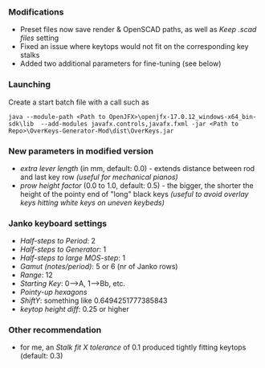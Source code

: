 ### Modifications

- Preset files now save render & OpenSCAD paths, as well as *Keep .scad files* setting
- Fixed an issue where keytops would not fit on the corresponding key stalks
- Added two additional parameters for fine-tuning (see below)

### Launching

Create a start batch file with a call such as

    java --module-path <Path to OpenJFX>\openjfx-17.0.12_windows-x64_bin-sdk\lib  --add-modules javafx.controls,javafx.fxml -jar <Path to Repo>\OverKeys-Generator-Mod\dist\OverKeys.jar

### New parameters in modified version

- *extra lever length* (in mm, default: 0.0) - extends distance between rod and last key row *(useful for mechanical pianos)*
- *prow height factor* (0.0 to 1.0, default: 0.5) - the bigger, the shorter the height of the pointy end of "long" black keys *(useful to avoid overlay keys hitting white keys on uneven keybeds)*

### Janko keyboard settings

- *Half-steps to Period*: 2
- *Half-steps to Generator*: 1
- *Half-steps to large MOS-step*: 1
- *Gamut (notes/period)*: 5 or 6 (nr of Janko rows)
- *Range*: 12 
- *Starting Key*: 0-->A, 1-->Bb, etc.
- *Pointy-up hexagons*
- *ShiftY*: something like 0.6494251777385843
- *keytop height diff*: 0.25 or higher

### Other recommendation

- for me, an *Stalk fit X tolerance* of 0.1 produced tightly fitting keytops (default: 0.3)
